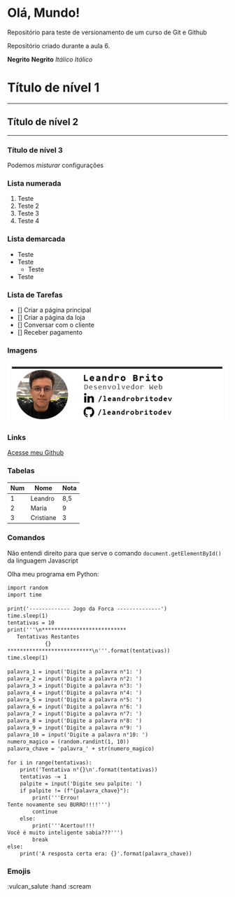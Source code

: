 # Olá, Mundo!
 Repositório para teste de versionamento de  um curso de Git e Github

 Repositório criado durante a aula 6.

**Negrito**
__Negrito__
*Itálico*
_Itálico_

# Título de nível 1
---
## Título de nível 2
***
### Título de nível 3

Podemos _*misturar*_ configurações

### Lista numerada

1. Teste 
1. Teste 2
1. Teste 3
1. Teste 4

### Lista demarcada

* Teste
* Teste
    * Teste
* Teste

### Lista de Tarefas
- [] Criar a página principal
- [] Criar a página da loja
- [] Conversar com o cliente
- [] Receber pagamento

### Imagens
![Assinatura](site-exemplo/img/assinatura-projeto.png)

### Links
[Acesse meu Github](https://github.com/leandrobritodev)

### Tabelas
Num | Nome | Nota
---|---|---
1 | Leandro | 8,5
2 | Maria | 9
3 | Cristiane | 3

### Comandos
Não entendi direito para que serve o comando `document.getElementById()` da linguagem Javascript

Olha meu programa em Python:
```
import random
import time

print('------------- Jogo da Forca --------------')
time.sleep(1)
tentativas = 10
print('''\n***************************
   Tentativas Restantes
            {}
***************************\n'''.format(tentativas))
time.sleep(1)

palavra_1 = input('Digite a palavra n°1: ')
palavra_2 = input('Digite a palavra n°2: ')
palavra_3 = input('Digite a palavra n°3: ')
palavra_4 = input('Digite a palavra n°4: ')
palavra_5 = input('Digite a palavra n°5: ')
palavra_6 = input('Digite a palavra n°6: ')
palavra_7 = input('Digite a palavra n°7: ')
palavra_8 = input('Digite a palavra n°8: ')
palavra_9 = input('Digite a palavra n°9: ')
palavra_10 = input('Digite a palavra n°10: ')
numero_magico = (random.randint(1, 10))
palavra_chave = 'palavra_' + str(numero_magico)

for i in range(tentativas):
    print('Tentativa n°{}\n'.format(tentativas))
    tentativas -= 1
    palpite = input('Digite seu palpite: ')
    if palpite != (f"{palavra_chave}"):
        print('''Errou!
Tente novamente seu BURRO!!!!''')
        continue
    else:
        print('''Acertou!!!!
Você é muito inteligente sabia???''')
        break
else:
    print('A resposta certa era: {}'.format(palavra_chave))

```

### Emojis
:vulcan_salute
:hand
:scream
